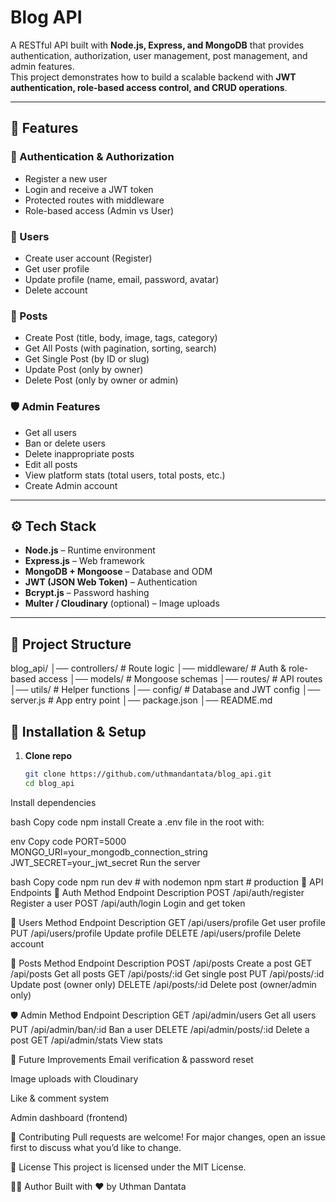 # Blog API

A RESTful API built with **Node.js, Express, and MongoDB** that provides authentication, authorization, user management, post management, and admin features.  
This project demonstrates how to build a scalable backend with **JWT authentication, role-based access control, and CRUD operations**.

---

## 🚀 Features

### 🔑 Authentication & Authorization
- Register a new user
- Login and receive a JWT token
- Protected routes with middleware
- Role-based access (Admin vs User)

### 👤 Users
- Create user account (Register)
- Get user profile
- Update profile (name, email, password, avatar)
- Delete account

### 📝 Posts
- Create Post (title, body, image, tags, category)
- Get All Posts (with pagination, sorting, search)
- Get Single Post (by ID or slug)
- Update Post (only by owner)
- Delete Post (only by owner or admin)

### 🛡️ Admin Features
- Get all users
- Ban or delete users
- Delete inappropriate posts
- Edit all posts
- View platform stats (total users, total posts, etc.)
- Create Admin account

---

## ⚙️ Tech Stack
- **Node.js** – Runtime environment
- **Express.js** – Web framework
- **MongoDB + Mongoose** – Database and ODM
- **JWT (JSON Web Token)** – Authentication
- **Bcrypt.js** – Password hashing
- **Multer / Cloudinary** (optional) – Image uploads

---

## 📂 Project Structure
blog_api/
│── controllers/ # Route logic
│── middleware/ # Auth & role-based access
│── models/ # Mongoose schemas
│── routes/ # API routes
│── utils/ # Helper functions
│── config/ # Database and JWT config
│── server.js # App entry point
│── package.json
│── README.md

## 🔧 Installation & Setup

1. **Clone repo**
   ```bash
   git clone https://github.com/uthmandantata/blog_api.git
   cd blog_api
Install dependencies

bash
Copy code
npm install
Create a .env file in the root with:

env
Copy code
PORT=5000
MONGO_URI=your_mongodb_connection_string
JWT_SECRET=your_jwt_secret
Run the server

bash
Copy code
npm run dev   # with nodemon
npm start     # production
📌 API Endpoints
🔑 Auth
Method	Endpoint	Description
POST	/api/auth/register	Register a user
POST	/api/auth/login	Login and get token

👤 Users
Method	Endpoint	Description
GET	/api/users/profile	Get user profile
PUT	/api/users/profile	Update profile
DELETE	/api/users/profile	Delete account

📝 Posts
Method	Endpoint	Description
POST	/api/posts	Create a post
GET	/api/posts	Get all posts
GET	/api/posts/:id	Get single post
PUT	/api/posts/:id	Update post (owner only)
DELETE	/api/posts/:id	Delete post (owner/admin only)

🛡️ Admin
Method	Endpoint	Description
GET	/api/admin/users	Get all users
PUT	/api/admin/ban/:id	Ban a user
DELETE	/api/admin/posts/:id	Delete a post
GET	/api/admin/stats	View stats

📖 Future Improvements
Email verification & password reset

Image uploads with Cloudinary

Like & comment system

Admin dashboard (frontend)

🤝 Contributing
Pull requests are welcome! For major changes, open an issue first to discuss what you’d like to change.

📜 License
This project is licensed under the MIT License.

👨‍💻 Author
Built with ❤️ by Uthman Dantata

